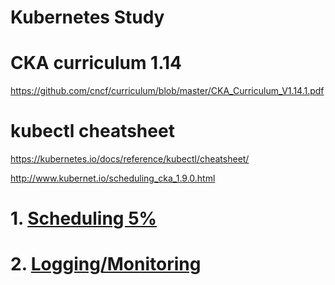 # Kubernetes Study

# CKA curriculum 1.14
https://github.com/cncf/curriculum/blob/master/CKA_Curriculum_V1.14.1.pdf

# kubectl cheatsheet
https://kubernetes.io/docs/reference/kubectl/cheatsheet/

http://www.kubernet.io/scheduling_cka_1.9.0.html

# 1. <a href=scheduling.md> Scheduling 5% </a>
# 2. <a href=logging.md> Logging/Monitoring </a>



